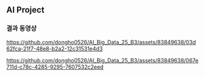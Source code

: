 ## AI Project
### 결과 동영상

https://github.com/dongho0526/AI_Big_Data_25_B3/assets/83849638/03d62fca-21f7-48e8-b2a2-12c31531e4d3


https://github.com/dongho0526/AI_Big_Data_25_B3/assets/83849638/067e711d-c78c-4285-9295-7607532c2eed


